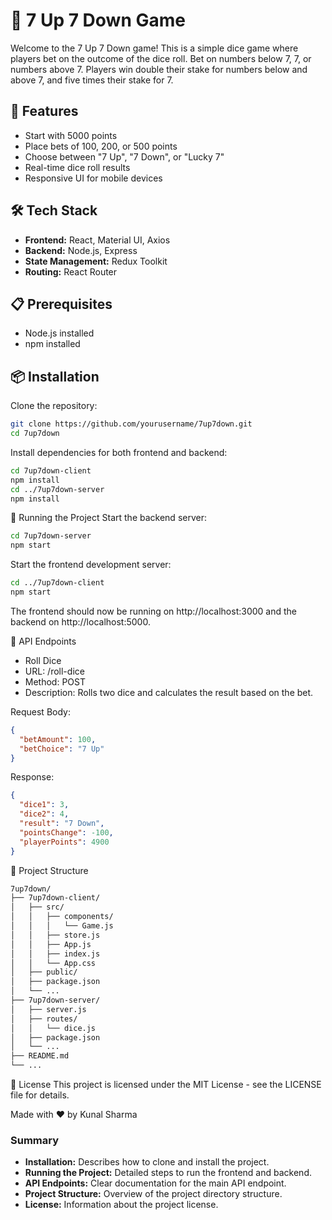 # 🎲 7 Up 7 Down Game

Welcome to the 7 Up 7 Down game! This is a simple dice game where players bet on the outcome of the dice roll. Bet on numbers below 7, 7, or numbers above 7. Players win double their stake for numbers below and above 7, and five times their stake for 7.

## 🚀 Features
- Start with 5000 points
- Place bets of 100, 200, or 500 points
- Choose between "7 Up", "7 Down", or "Lucky 7"
- Real-time dice roll results
- Responsive UI for mobile devices

## 🛠️ Tech Stack
- **Frontend:** React, Material UI, Axios
- **Backend:** Node.js, Express
- **State Management:** Redux Toolkit
- **Routing:** React Router

## 📋 Prerequisites
- Node.js installed
- npm installed

## 📦 Installation

Clone the repository:

```bash
git clone https://github.com/yourusername/7up7down.git
cd 7up7down
```


Install dependencies for both frontend and backend:

```bash
cd 7up7down-client
npm install
cd ../7up7down-server
npm install
```
🔧 Running the Project
Start the backend server:

```bash
cd 7up7down-server
npm start
```

Start the frontend development server:

```bash
cd ../7up7down-client
npm start
```

The frontend should now be running on http://localhost:3000 and the backend on http://localhost:5000.

📄 API Endpoints

- Roll Dice
- URL: /roll-dice
- Method: POST
- Description: Rolls two dice and calculates the result based on the bet.

Request Body:
```json
{
  "betAmount": 100,
  "betChoice": "7 Up"
}
```
Response:
```json
{
  "dice1": 3,
  "dice2": 4,
  "result": "7 Down",
  "pointsChange": -100,
  "playerPoints": 4900
}
```
📂 Project Structure
```bash
7up7down/
├── 7up7down-client/
│   ├── src/
│   │   ├── components/
│   │   │   └── Game.js
│   │   ├── store.js
│   │   ├── App.js
│   │   ├── index.js
│   │   └── App.css
│   ├── public/
│   ├── package.json
│   └── ...
├── 7up7down-server/
│   ├── server.js
│   ├── routes/
│   │   └── dice.js
│   ├── package.json
│   └── ...
├── README.md
└── ...
```
📝 License
This project is licensed under the MIT License - see the LICENSE file for details.

Made with ❤️ by Kunal Sharma

### Summary
- **Installation:** Describes how to clone and install the project.
- **Running the Project:** Detailed steps to run the frontend and backend.
- **API Endpoints:** Clear documentation for the main API endpoint.
- **Project Structure:** Overview of the project directory structure.
- **License:** Information about the project license.

